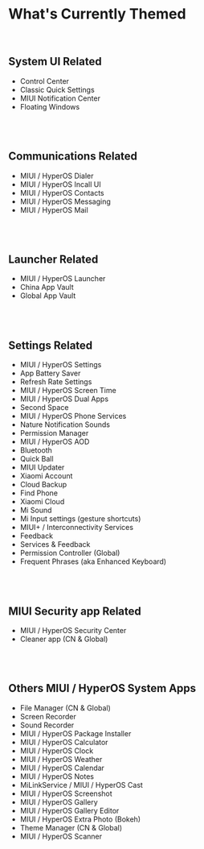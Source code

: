 # What's Currently Themed

<br/>

## System UI Related

- Control Center
- Classic Quick Settings
- MIUI Notification Center
- Floating Windows

<br/><br/>

## Communications Related

- MIUI / HyperOS Dialer 
- MIUI / HyperOS Incall UI
- MIUI / HyperOS Contacts
- MIUI / HyperOS Messaging
- MIUI / HyperOS Mail

<br/><br/>

## Launcher Related

- MIUI / HyperOS Launcher
- China App Vault
- Global App Vault

<br/><br/>

## Settings Related

- MIUI / HyperOS Settings
- App Battery Saver
- Refresh Rate Settings
- MIUI / HyperOS Screen Time
- MIUI / HyperOS Dual Apps
- Second Space
- MIUI / HyperOS Phone Services
- Nature Notification Sounds
- Permission Manager
- MIUI / HyperOS AOD
- Bluetooth
- Quick Ball
- MIUI Updater
- Xiaomi Account
- Cloud Backup
- Find Phone
- Xiaomi Cloud
- Mi Sound
- Mi Input settings (gesture shortcuts)
- MIUI+ / Interconnectivity Services
- Feedback
- Services & Feedback
- Permission Controller (Global)
- Frequent Phrases (aka Enhanced Keyboard)

<br/><br/>

## MIUI Security app Related

- MIUI / HyperOS Security Center
- Cleaner app (CN & Global)

<br/><br/>

## Others MIUI / HyperOS System Apps

- File Manager (CN & Global)
- Screen Recorder 
- Sound Recorder
- MIUI / HyperOS Package Installer
- MIUI / HyperOS Calculator
- MIUI / HyperOS Clock
- MIUI / HyperOS Weather
- MIUI / HyperOS Calendar
- MIUI / HyperOS Notes
- MiLinkService / MIUI / HyperOS Cast
- MIUI / HyperOS Screenshot
- MIUI / HyperOS Gallery
- MIUI / HyperOS Gallery Editor
- MIUI / HyperOS Extra Photo (Bokeh)
- Theme Manager (CN & Global)
- MIUI / HyperOS Scanner
